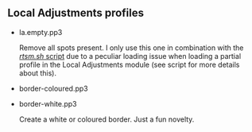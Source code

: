 ## Local Adjustments profiles

- la.empty.pp3

  Remove all spots present. I only use this one in combination with the [*rtsm.sh* script](https://github.com/jade-nl/rt.extras/tree/ontw/Scripts) due to a peculiar loading issue when loading a partial profile in the Local Adjustments module (see script for more details about this).

- border-coloured.pp3
- border-white.pp3

  Create a white or coloured border. Just a fun  novelty.


